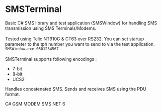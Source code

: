 # SMSTerminal
 Basic C# SMS library and test application (SMSWindow) for handling SMS transmission using SMS Terminals/Modems.
<br/>
<br/>
Tested using Telic NT910G & CT63 over RS232. 
You can set startup parameter to the tph number you want to send to via the test application.
```SMSWindow.exe 0501234567```
<br/>
<br/>
SMSTerminal supports following encodings :
* 7-bit 
* 8-bit
* UCS2

Handles concatenated SMS. Sends and receives SMS using the PDU format.

C# GSM MODEM SMS NET 6